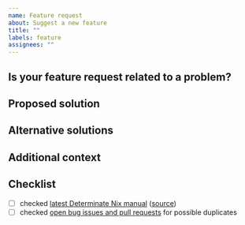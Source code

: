 ```yaml
---
name: Feature request
about: Suggest a new feature
title: ""
labels: feature
assignees: ""
---
```


## Is your feature request related to a problem?

<!-- A clear and concise description of what the problem is. Ex. I'm always frustrated when [...] -->

## Proposed solution

<!-- A clear and concise description of what you want to happen. -->

## Alternative solutions

<!-- A clear and concise description of any alternative solutions or features you've considered. -->

## Additional context

<!-- Add any other context or screenshots about the feature request here. -->

## Checklist

<!-- make sure this issue is not redundant or obsolete -->

- [ ] checked [latest Determinate Nix manual] \([source])
- [ ] checked [open bug issues and pull requests] for possible duplicates

[latest Determinate Nix manual]: https://manual.determinate.systems/
[source]: https://github.com/DeterminateSystems/nix-src/tree/detsys-main/doc/manual/source
[open bug issues and pull requests]: https://github.com/DeterminateSystems/nix-src/labels/bug
